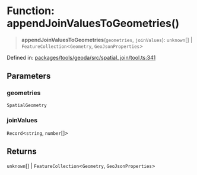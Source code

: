 # Function: appendJoinValuesToGeometries()

> **appendJoinValuesToGeometries**(`geometries`, `joinValues`): `unknown`[] \| `FeatureCollection`\<`Geometry`, `GeoJsonProperties`\>

Defined in: [packages/tools/geoda/src/spatial\_join/tool.ts:341](https://github.com/GeoDaCenter/openassistant/blob/bf312b357cb340f1f76fa8b62441fb39bcbce0ce/packages/tools/geoda/src/spatial_join/tool.ts#L341)

## Parameters

### geometries

`SpatialGeometry`

### joinValues

`Record`\<`string`, `number`[]\>

## Returns

`unknown`[] \| `FeatureCollection`\<`Geometry`, `GeoJsonProperties`\>
